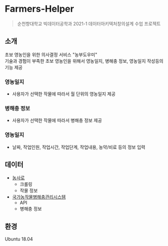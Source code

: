 # Farmers-Helper
> 순천향대학교 빅데이터공학과 2021-1 데이터아키텍처창의설계 수업 프로젝트  

## 소개
초보 영농인을 위한 의사결정 서비스 "농부도우미"  
기술과 경험이 부족한 초보 영농인을 위해서 영농일지, 병해충 정보, 영농일지 작성등의 기능 제공  

### 영농일지 
- 사용자가 선택한 작물에 따라서 월 단위의 영농일지 제공

### 병해충 정보
- 사용자가 선택한 작물에 따라서 병해충 정보 제공

### 영농일지
- 날짜, 작업인원, 작업시간, 작업단계, 작업내용, 농약/비료 등의 정보 입력

## 데이터
- [농사로](https://fruit.nihhs.go.kr/com/openApi/farmWorkingPlanNewMain.do)
  - 크롤링
  - 작물 정보
- [국가농작물병해충관리시스템](https://ncpms.rda.go.kr/npms/Main.np)
  - API
  - 병해충 정보

## 환경
Ubuntu 18.04

